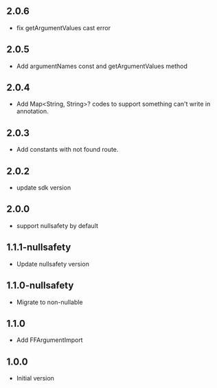 ## 2.0.6

* fix getArgumentValues cast error

## 2.0.5

* Add argumentNames const and getArgumentValues method

## 2.0.4

- Add Map<String, String>? codes to support something can't write in annotation.

## 2.0.3

- Add constants with not found route.

## 2.0.2

- update sdk version

## 2.0.0

- support nullsafety by default

## 1.1.1-nullsafety

- Update nullsafety version
## 1.1.0-nullsafety

- Migrate to non-nullable

## 1.1.0

- Add FFArgumentImport

## 1.0.0

- Initial version
